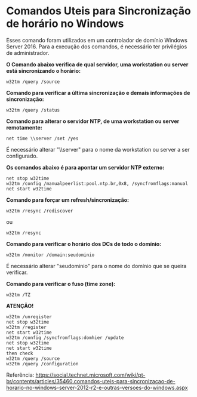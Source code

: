 # Comandos Uteis para Sincronização de horário no Windows

Esses comando foram utilizados em um controlador de domínio Windows Server 2016. Para a execução dos comandos, é necessário ter privilégios de administrador.

**O Comando abaixo verifica de qual servidor, uma workstation ou server está sincronizando o horário:**

```
w32tm /query /source
```

**Comando para verificar a última sincronização e demais informações de sincronização:**

```
w32tm /query /status
```

**Comando para alterar o servidor NTP, de uma workstation ou server remotamente:**

```
net time \\server /set /yes
```
É necessário alterar "\\\server" para o nome da workstation ou server a ser configurado.

**Os comandos abaixo é para apontar um servidor NTP externo:**

```
net stop w32time
w32tm /config /manualpeerlist:pool.ntp.br,0x8, /syncfromflags:manual
net start w32time
```

**Comando para forçar um refresh/sincronização:**

```
w32tm /resync /rediscover
```
ou
```
w32tm /resync
```

**Comando para verificar o horário dos DCs de todo o domínio:**

```
w32tm /monitor /domain:seudominio
```
É necessário alterar "seudominio" para o nome do domínio que se queira verificar.

**Comando para verificar o fuso (time zone):**

```
w32tm /TZ
```

**ATENÇÃO!**

```
w32tm /unregister
net stop w32time
w32tm /register
net start w32time
w32tm /config /syncfromflags:domhier /update
net stop w32time
net start w32time
then check
w32tm /query /source
w32tm /query /configuration
```

Referência: https://social.technet.microsoft.com/wiki/pt-br/contents/articles/35460.comandos-uteis-para-sincronizacao-de-horario-no-windows-server-2012-r2-e-outras-versoes-do-windows.aspx
